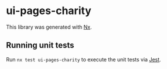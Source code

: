 # ui-pages-charity

This library was generated with [Nx](https://nx.dev).

## Running unit tests

Run `nx test ui-pages-charity` to execute the unit tests via [Jest](https://jestjs.io).
